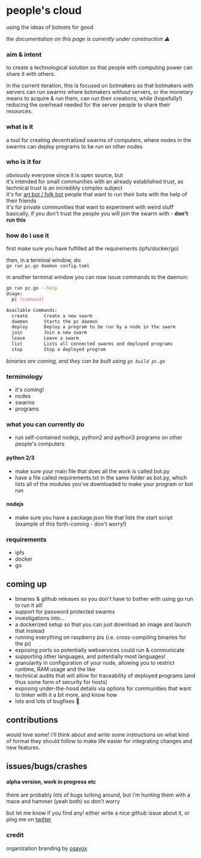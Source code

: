 # people's cloud
using the ideas of botnets for good  

_the documentation on this page is currently under construction :warning:_ 
### aim & intent
to create a technological solution so that people with computing power can share it with others.  

in the current iteration, this is focused on botmakers so that botmakers *with* servers can run swarms where botmakers *without* servers, or the monetary means to acquire & run them, can run their creations, while (hopefully!) reducing the overhead needed for the server people to share their resources.

### what is it
a tool for creating decentralized swarms of computers, where nodes in the swarms can deploy programs to be run on other nodes 

### who is it for
obviously everyone since it is open source, but  
it's intended for small communities with an already established trust, as technical trust is an incredibly complex subject  
it's for [art bot / folk bot](https://youtu.be/87yiUjGnXdI) people that want to run their bots with the help of their friends  
it's for private communities that want to experiment with weird stuff    
basically, if you don't trust the people you will join the swarm with - **don't run this**

### how do i use it
first make sure you have fulfilled all the requirements (ipfs/docker/go)

then, in a terminal window, do:  
`go run pc.go daemon config.toml`

in another terminal window you can now issue commands to the daemon:
```sh
go run pc.go --help
Usage:
  pc [command]

Available Commands:
  create      Create a new swarm
  daemon      Starts the pc daemon
  deploy      Deploy a program to be run by a node in the swarm
  join        Join a new swarm
  leave       Leave a swarm
  list        Lists all connected swarms and deployed programs
  stop        Stop a deployed program
```
_binaries are coming, and they can be built using `go build pc.go`_

### terminology
* it's coming!
* nodes
* swarms
* programs

### what you can currently do
* run self-contained nodejs, python2 and python3 programs on other people's computers

#### python 2/3
* make sure your main file that does all the work is called bot.py
* have a file called requirements.txt in the same folder as bot.py, which lists all of the modules you've downloaded to make your program or bot run

#### nodejs
* make sure you have a package.json file that lists the start script (example of this forth-coming - don't worry!)

### requirements
* ipfs
* docker
* go

## coming up
* binaries & github releases so you don't have to bother with using go run to run it all!
* support for password protected swarms
* investigations into... 
 * a dockerized setup so that you can just download an image and launch that instead
 * running everything on raspberry pis (i.e. cross-compiling binaries for the pi)
 * exposing ports so potentially webservices could run & communicate
 * supporting other languages, and potentially most languages!
 * granularity in configuration of your node, allowing you to restrict runtime, RAM usage and the like
 * technical audits that will allow for traceability of deployed programs (and thus some form of security for hosts)
* exposing under-the-hood details via options for communities that want to tinker with it a bit more, and know how
* lots and lots of bugfixes :bug:


## contributions
would love some! i'll think about and write some instructions on what kind of format they should follow to make life easier for integrating changes and new features.

## issues/bugs/crashes
#### alpha version, work in progress etc
there are probably lots of bugs lurking around, but i'm hunting them with a mace and hammer (yeah both) so don't worry

but let me know if you find any! either write a nice github issue about it, or ping me on [twitter](https://twitter.com/cblgh)

### credit
organization branding by [osavox](https://twitter.com/osavox)
